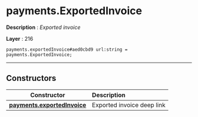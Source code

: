 # payments.ExportedInvoice

**Description** : *Exported invoice*

**Layer** : 216

```tl
payments.exportedInvoice#aed0cbd9 url:string = payments.ExportedInvoice;
```

---

## Constructors

| Constructor | Description |
| :---: | :--- |
| [**payments.exportedInvoice**](constructor/payments.exportedInvoice) | Exported invoice deep link |